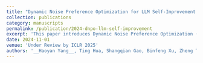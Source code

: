 ```yaml
---
title: "Dynamic Noise Preference Optimization for LLM Self-Improvement via Synthetic Data"
collection: publications
category: manuscripts
permalink: /publication/2024-dnpo-llm-self-improvement
excerpt: 'This paper introduces Dynamic Noise Preference Optimization (DNPO) for self-improvement in large language models via synthetic data.'
date: 2024-11-01
venue: 'Under Review by ICLR 2025'
authors: '__Haoyan Yang__, Ting Hua, Shangqian Gao, Binfeng Xu, Zheng Tang, Vijay Srinivasan, Hongxia Jin'
---
```

